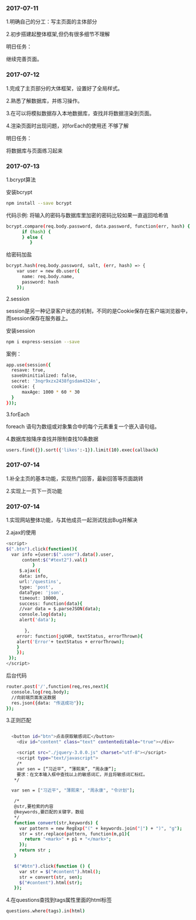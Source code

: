 ### 2017-07-11

1.明确自己的分工：写主页面的主体部分

2.初步搭建起整体框架,但仍有很多细节不理解

明日任务：

继续完善页面。

### 2017-07-12

1.完成了主页部分的大体框架，设置好了全局样式。

2.熟悉了解数据库，并练习操作。

3.在可以将模拟数据存入本地数据库，查找并将数据渲染到页面。

4.渲染页面时出现问题，对forEach的使用还 不够了解

明日任务：

将数据库与页面练习起来

### 2017-07-13

1.bcrypt算法


安装bcrypt
```sh
npm install --save bcrypt
```
代码示例:
将输入的密码与数据库里加密的密码比较如果一直返回哈希值
```sh
bcrypt.compare(req.body.password, data.password, function(err, hash) {
      if (hash) {
      } else {
         }
```
给密码加盐
```sh
bcrypt.hash(req.body.password, salt, (err, hash) => {
    var user = new db.user({
      name: req.body.name,
      password: hash
    });
```

2.session

session是另一种记录客户状态的机制，不同的是Cookie保存在客户端浏览器中，而session保存在服务器上。

安装session
```sh
npm i express-session --save
```
案例：
```sh
app.use(session({
  resave: true,
  saveUninitialized: false,
  secret: '3nqr9xzx2438fgsdam4324n',
  cookie: {
      maxAge: 1000 * 60 * 30
  }
}));
```
3.forEach

foreach 语句为数组或对象集合中的每个元素重复一个嵌入语句组。

4.数据库按降序查找并限制查找10条数据
```sh
users.find({}).sort({'likes':-1}).limit(10).exec(callback)
```

### 2017-07-14

1.补全主页的基本功能，实现热门回答，最新回答等页面跳转

2.实现上一页下一页功能


### 2017-07-14

1.实现网站整体功能，与其他成员一起测试找出Bug并解决

2.ajax的使用

```sh
<script>
$(".btn").click(function(){
  var info ={user:$(".user").data().user,
      content:$("#text2").val()
          }
     $.ajax({   
     data: info,
     url:'/questins',
     type: 'post',
     dataType: 'json',
     timeout: 10000,
     success: function(data){
     //var data = $.parseJSON(data);
     console.log(data);
     alert('data');
     
       },
    error: function(jqXHR, textStatus, errorThrown){
    alert('Error'+ textStatus + errorThrown);
    }
    });
 });
</script>

```
后台代码
```sh
router.post('/',function(req,res,next){
  console.log(req.body);
  //向前端页面发送数据
  res.json({data: "传送成功"});
});
```

3.正则匹配
```sh

  <button id="btn">点击获取敏感词汇</button>
    <div id="content" class="text" contenteditable="true"></div>

    <script src="./jquery-3.0.0.js" charset="utf-8"></script>
    <script type="text/javascript">
    /*
    var sen = [“习近平”, “薄熙来”, “周永康”];
    要求：在文本输入框中查找以上的敏感词汇，并且将敏感词汇标红。
   */

  var sen = ["习近平", "薄熙来", "周永康", "令计划"];

   /*
   @str,要检索的内容
   @keywords,要匹配的关键字，数组
   */
   function convert(str,keywords) {
     var pattern = new RegExp("(" + keywords.join("|") + ")", "g");
     str = str.replace(pattern, function(m,p1){
       return "<mark>" + p1 + "</mark>";
     });
     return str ;
   }

   $("#btn").click(function () {
     var str = $("#content").html();
     str = convert(str, sen);
     $("#content").html(str);
   });

```

4.在questions查找到tags属性里面的html标签
```sh
questions.where(tags).in(html)
```
